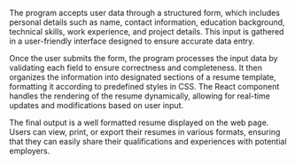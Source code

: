 The program accepts user data through a structured form, which includes personal details such as name, contact information, education background, technical skills, work experience, and project details. This input is gathered in a user-friendly interface designed to ensure accurate data entry.

Once the user submits the form, the program processes the input data by validating each field to ensure correctness and completeness. It then organizes the information into designated sections of a resume template, formatting it according to predefined styles in CSS. The React component handles the rendering of the resume dynamically, allowing for real-time updates and modifications based on user input.

The final output is a well formatted resume displayed on the web page. Users can view, print, or export their resumes in various formats, ensuring that they can easily share their qualifications and experiences with potential employers.